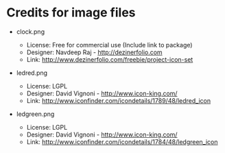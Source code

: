 # Credits for image files

* clock.png
  * License: Free for commercial use (Include link to package) 
  * Designer: Navdeep Raj - http://dezinerfolio.com 
  * Link: http://www.dezinerfolio.com/freebie/project-icon-set

* ledred.png
  * License: LGPL
  * Designer: David Vignoni - http://www.icon-king.com/ 
  * Link: http://www.iconfinder.com/icondetails/1789/48/ledred_icon

* ledgreen.png
  * License: LGPL
  * Designer: David Vignoni - http://www.icon-king.com/ 
  * Link: http://www.iconfinder.com/icondetails/1784/48/ledgreen_icon
